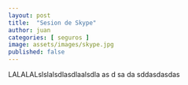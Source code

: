 ```yaml
---
layout: post
title:  "Sesion de Skype"
author: juan
categories: [ seguros ]
image: assets/images/skype.jpg
published: false
---
```


LALALALslslalsdlasdlaalsdla
as
d
sa
da
sddasdasdas
